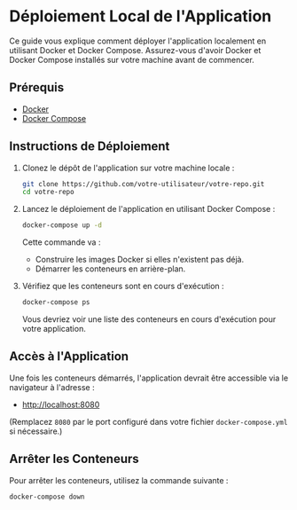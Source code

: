# Déploiement Local de l'Application

Ce guide vous explique comment déployer l'application localement en utilisant Docker et Docker Compose. Assurez-vous d'avoir Docker et Docker Compose installés sur votre machine avant de commencer.

## Prérequis

- [Docker](https://docs.docker.com/get-docker/)
- [Docker Compose](https://docs.docker.com/compose/install/)

## Instructions de Déploiement

1. Clonez le dépôt de l'application sur votre machine locale :

    ```bash
    git clone https://github.com/votre-utilisateur/votre-repo.git
    cd votre-repo
    ```

2. Lancez le déploiement de l'application en utilisant Docker Compose :

    ```bash
    docker-compose up -d
    ```

    Cette commande va :
    - Construire les images Docker si elles n'existent pas déjà.
    - Démarrer les conteneurs en arrière-plan.

3. Vérifiez que les conteneurs sont en cours d'exécution :

    ```bash
    docker-compose ps
    ```

    Vous devriez voir une liste des conteneurs en cours d'exécution pour votre application.

## Accès à l'Application

Une fois les conteneurs démarrés, l'application devrait être accessible via le navigateur à l'adresse :

- [http://localhost:8080](http://localhost:8080)

(Remplacez `8080` par le port configuré dans votre fichier `docker-compose.yml` si nécessaire.)

## Arrêter les Conteneurs

Pour arrêter les conteneurs, utilisez la commande suivante :

```bash
docker-compose down
